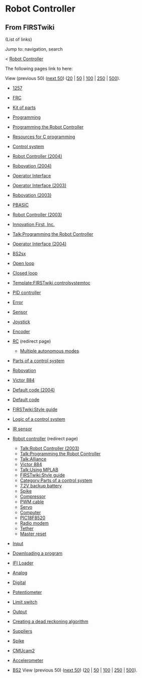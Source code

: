 # Robot Controller

## From FIRSTwiki

(List of links)

Jump to: navigation, search

< [Robot Controller](/index.php?title=Robot_Controller&redirect=no "Robot
Controller")

The following pages link to here:

View (previous 50) ([next 50](/index.php?title=Special:Whatlinkshere/Robot_Controller&limit=50&from=3125 "Special:Whatlinkshere/Robot Controller")) ([20](/index.php?title=Special:Whatlinkshere/Robot_Controller&limit=20&from=0 "Special:Whatlinkshere/Robot Controller") | [50](/index.php?title=Special:Whatlinkshere/Robot_Controller&limit=50&from=0 "Special:Whatlinkshere/Robot Controller") | [100](/index.php?title=Special:Whatlinkshere/Robot_Controller&limit=100&from=0 "Special:Whatlinkshere/Robot Controller") | [250](/index.php?title=Special:Whatlinkshere/Robot_Controller&limit=250&from=0 "Special:Whatlinkshere/Robot Controller") | [500](/index.php?title=Special:Whatlinkshere/Robot_Controller&limit=500&from=0 "Special:Whatlinkshere/Robot Controller")).

- [1257](1257 "1257")
- [FRC](FRC "FRC")
- [Kit of parts](Kit_of_parts "Kit of parts")
- [Programming](Programming "Programming")
- [Programming the Robot Controller](Programming_the_Robot_Controller "Programming the Robot Controller")
- [Resources for C programming](Resources_for_C_programming "Resources for C programming")
- [Control system](Control_system "Control system")
- [Robot Controller (2004)](Robot_Controller_%282004%29 "Robot Controller \(2004\)")
- [Robovation (2004)](Robovation_%282004%29 "Robovation \(2004\)")
- [Operator Interface](operator-interface)
- [Operator Interface (2003)](Operator_Interface_%282003%29 "Operator Interface \(2003\)")
- [Robovation (2003)](Robovation_%282003%29 "Robovation \(2003\)")
- [PBASIC](PBASIC "PBASIC")
- [Robot Controller (2003)](Robot_Controller_%282003%29 "Robot Controller \(2003\)")
- [Innovation First, Inc.](Innovation_First%2C_Inc. "Innovation First, Inc.")
- [Talk:Programming the Robot Controller](Talk:Programming_the_Robot_Controller "Talk:Programming the Robot Controller")
- [Operator Interface (2004)](Operator_Interface_%282004%29 "Operator Interface \(2004\)")
- [BS2sx](BS2sx "BS2sx")
- [Open loop](Open_loop "Open loop")
- [Closed loop](Closed_loop "Closed loop")
- [Template:FIRSTwiki controlsystemtoc](Template:FIRSTwiki_controlsystemtoc "Template:FIRSTwiki controlsystemtoc")
- [PID controller](PID_controller "PID controller")
- [Error](Error "Error")
- [Sensor](sensor)
- [Joystick](joystick)
- [Encoder](Encoder "Encoder")
- [RC](/index.php?title=RC&redirect=no "RC") (redirect page) 

  - [Multiple autonomous modes](Multiple_autonomous_modes "Multiple autonomous modes")

- [Parts of a control system](Parts_of_a_control_system "Parts of a control system")
- [Robovation](robovation)
- [Victor 884](victor-884)
- [Default code (2004)](Default_code_%282004%29 "Default code \(2004\)")
- [Default code](Default_code "Default code")
- [FIRSTwiki:Style guide](FIRSTwiki:Style_guide "FIRSTwiki:Style guide")
- [Logic of a control system](Logic_of_a_control_system "Logic of a control system")
- [IR sensor](IR_sensor "IR sensor")
- [Robot controller](/index.php?title=Robot_controller&redirect=no "Robot controller") (redirect page) 

  - [Talk:Robot Controller (2003)](Talk:Robot_Controller_%282003%29 "Talk:Robot Controller \(2003\)")
  - [Talk:Programming the Robot Controller](Talk:Programming_the_Robot_Controller "Talk:Programming the Robot Controller")
  - [Talk:Alliance](Talk:Alliance "Talk:Alliance")
  - [Victor 884](victor-884)
  - [Talk:Using MPLAB](Talk:Using_MPLAB "Talk:Using MPLAB")
  - [FIRSTwiki:Style guide](FIRSTwiki:Style_guide "FIRSTwiki:Style guide")
  - [Category:Parts of a control system](Category:Parts_of_a_control_system "Category:Parts of a control system")
  - [7.2V backup battery](7.2V_backup_battery "7.2V backup battery")
  - [Spike](spike-relay)
  - [Compressor](Compressor "Compressor")
  - [PWM cable](PWM_cable "PWM cable")
  - [Servo](Servo "Servo")
  - [Computer](Computer "Computer")
  - [PIC18F8520](PIC18F8520 "PIC18F8520")
  - [Radio modem](Radio_modem "Radio modem")
  - [Tether](Tether "Tether")
  - [Master reset](Master_reset "Master reset")

- [Input](Input "Input")
- [Downloading a program](Downloading_a_program "Downloading a program")
- [IFI Loader](IFI_Loader "IFI Loader")
- [Analog](analog)
- [Digital](digital)
- [Potentiometer](Potentiometer "Potentiometer")
- [Limit switch](Limit_switch "Limit switch")
- [Output](Output "Output")
- [Creating a dead reckoning algorithm](Creating_a_dead_reckoning_algorithm "Creating a dead reckoning algorithm")
- [Suppliers](Suppliers "Suppliers")
- [Spike](spike-relay)
- [CMUcam2](CMUcam2 "CMUcam2")
- [Accelerometer](Accelerometer "Accelerometer")
- [BS2](BS2 "BS2") View (previous 50) ([next 50](/index.php?title=Special:Whatlinkshere/Robot_Controller&limit=50&from=3125 "Special:Whatlinkshere/Robot Controller")) ([20](/index.php?title=Special:Whatlinkshere/Robot_Controller&limit=20&from=0 "Special:Whatlinkshere/Robot Controller") | [50](/index.php?title=Special:Whatlinkshere/Robot_Controller&limit=50&from=0 "Special:Whatlinkshere/Robot Controller") | [100](/index.php?title=Special:Whatlinkshere/Robot_Controller&limit=100&from=0 "Special:Whatlinkshere/Robot Controller") | [250](/index.php?title=Special:Whatlinkshere/Robot_Controller&limit=250&from=0 "Special:Whatlinkshere/Robot Controller") | [500](/index.php?title=Special:Whatlinkshere/Robot_Controller&limit=500&from=0 "Special:Whatlinkshere/Robot Controller")).
